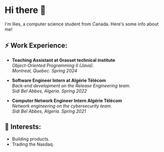 # Hi there 👋  
I'm Ilies, a computer science student from Canada. Here's some info about me!

## ⚡ Work Experience:

- **Teaching Assistant at Grasset technical institute**  
  *Object-Oriented Programming II (Java).*  
  _Montreal, Quebec. Spring 2024_

- **Software Engineer Intern at Algérie Télécom**  
  *Back-end development on the Release Engineering team.*  
  _Sidi Bel Abbes, Algeria. Spring 2022_

- **Computer Network Engineer Intern Algérie Télécom**  
  *Network engineering on the cybersecurity team.*  
  _Sidi Bel Abbes, Algeria. Spring 2021_

## 🌱 Interests:

- Building products.
- Trading the Nasdaq.


<!---
ilyeshr2/ilyeshr2 is a ✨ special ✨ repository because its `README.md` (this file) appears on your GitHub profile.
You can click the Preview link to take a look at your changes.
--->
